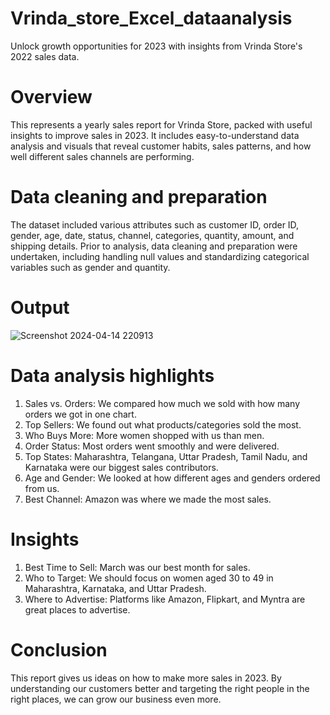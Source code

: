 # Vrinda_store_Excel_dataanalysis
Unlock growth opportunities for 2023 with insights from Vrinda Store's 2022 sales data.
# Overview
This represents a yearly sales report for Vrinda Store, packed with useful insights to improve sales in 2023. It includes easy-to-understand data analysis and visuals that reveal customer habits, sales patterns, and how well different sales channels are performing.
# Data cleaning and preparation
The dataset included various attributes such as customer ID, order ID, gender, age, date, status, channel, categories, quantity, amount, and shipping details. Prior to analysis, data cleaning and preparation were undertaken, including handling null values and standardizing categorical variables such as gender and quantity.
# Output
![Screenshot 2024-04-14 220913](https://github.com/agarwal-varsha/Vrinda_store_Excel_dataanalysis/assets/166792795/4fb8f377-9f8a-4e21-987f-062714c43c4a)
# Data analysis highlights
1. Sales vs. Orders: We compared how much we sold with how many orders we got in one chart.
2. Top Sellers: We found out what products/categories sold the most.
3. Who Buys More: More women shopped with us than men.
4. Order Status: Most orders went smoothly and were delivered.
5. Top States: Maharashtra, Telangana, Uttar Pradesh, Tamil Nadu, and Karnataka were our biggest sales contributors.
6. Age and Gender: We looked at how different ages and genders ordered from us.
7. Best Channel: Amazon was where we made the most sales.
# Insights
1. Best Time to Sell: March was our best month for sales.
2.  Who to Target: We should focus on women aged 30 to 49 in Maharashtra, Karnataka, and Uttar Pradesh.
3.  Where to Advertise: Platforms like Amazon, Flipkart, and Myntra are great places to advertise.
# Conclusion
This report gives us ideas on how to make more sales in 2023. By understanding our customers better and targeting the right people in the right places, we can grow our business even more.
